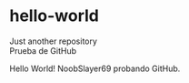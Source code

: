 # hello-world
Just another repository <br>
Prueba de GitHub

Hello World! NoobSlayer69 probando GitHub.
